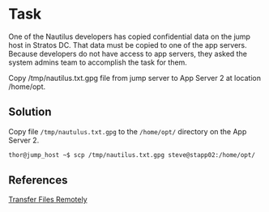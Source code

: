 # Task

One of the Nautilus developers has copied confidential data on the jump host in Stratos DC. That data must be copied to one of the app servers. Because developers do not have access to app servers, they asked the system admins team to accomplish the task for them.

Copy /tmp/nautilus.txt.gpg file from jump server to App Server 2 at location /home/opt.

## Solution

Copy file `/tmp/nautulus.txt.gpg` to the `/home/opt/` directory on the App Server 2.
```sh
thor@jump_host ~$ scp /tmp/nautilus.txt.gpg steve@stapp02:/home/opt/
```


## References

[Transfer Files Remotely](https://www.cyberciti.biz/faq/how-to-copy-and-transfer-files-remotely-on-linux-using-scp-and-rsync/)
